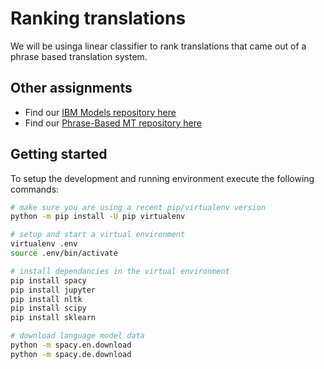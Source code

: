 Ranking translations
====================

We will be usinga linear classifier to rank translations that came out of a phrase based translation system.

Other assignments
------

* Find our [IBM Models repository here](https://github.com/pepijnkokke/IBM-SMT)
* Find our [Phrase-Based MT repository here](https://github.com/pepijnkokke/Phrase-Based-Translation)

Getting started
------

To setup the development and running environment execute the following commands:

```bash
# make sure you are using a recent pip/virtualenv version
python -m pip install -U pip virtualenv

# setup and start a virtual environment
virtualenv .env
source .env/bin/activate

# install dependancies in the virtual environment
pip install spacy
pip install jupyter
pip install nltk
pip install scipy
pip install sklearn

# download language model data
python -m spacy.en.download
python -m spacy.de.download
```

